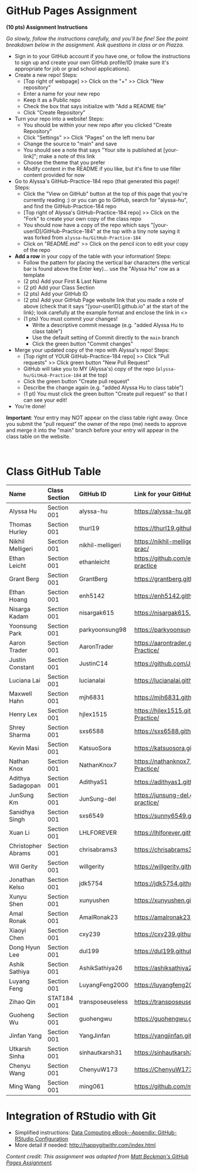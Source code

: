 # GitHub Pages Assignment

**(10 pts) Assignment Instructions**

*Go slowly, follow the instructions carefully, and you'll be fine! See the point breakdown below in the assignment. Ask questions in class or on Piazza.*

- Sign in to your GitHub account if you have one, or follow the instructions to sign up and create your own GitHub profile/ID (make sure it's appropriate for job or grad school applications).
- Create a new repo! Steps:
    - [Top right of webpage] >> Click on the "+" >> Click "New repository" 
    - Enter a name for your new repo 
    - Keep it as a Public repo
    - Check the box that says initialize with "Add a README file"
    - Click "Create Repository"
- Turn your repo into a website! Steps:
    - You should be within your new repo after you clicked "Create Repository"
    - Click "Settings" >> Click "Pages" on the left menu bar
    - Change the source to "main" and save  
    - You should see a note that says "Your site is published at [your-link]"; make a note of this link  
    - Choose the theme that you prefer
    - Modify content in the README if you like, but it's fine to use filler content provided for now  
- Go to Alyssa's GitHub-Practice-184 repo (that generated this page)! Steps: 
    - Click the "View on GitHub" button at the top of this page that you're currently reading :) or you can go to GitHub, search for "alyssa-hu", and find the GitHub-Practice-184 repo
    - [Top right of Alyssa's GitHub-Practice-184 repo] >> Click on the "Fork" to create your own copy of the class repo
    - You should now have a copy of the repo which says "[your-userID]/GitHub-Practice-184" at the top with a tiny note saying it was forked from `alyssa-hu/GitHub-Practice-184`
    - Click on "README.md" >> Click on the pencil icon to edit your copy of the repo
- **Add a row** in your copy of the table with your information! Steps: 
    - Follow the pattern for placing the vertical bar characters (the vertical bar is found above the Enter key)... use the "Alyssa Hu" row as a template
    - (2 pts) Add your First & Last Name 
    - (2 pt)  Add your Class Section   
    - (2 pts) Add your GitHub ID  
    - (2 pts) Add your GitHub Page website link that you made a note of above (check that it says "[your-userID].github.io" at the start of the link); look carefully at the example format and enclose the link in <>
    - (1 pts) You must commit your changes!
        - Write a descriptive commit message (e.g. "added Alyssa Hu to class table")
        - Use the default setting of Commit directly to the `main` branch
        - Click the green button "Commit changes" 
- Merge your updated copy of the repo with Alyssa's repo! Steps:
    - [Top right of YOUR GitHub-Practice-184 repo] >> Click "Pull requests" >> Click green button "New Pull Request"
    - GitHub will take you to MY (Alyssa's) copy of the repo (`alyssa-hu/GitHub-Practice-184` at the top)
    - Click the green button "Create pull request"
    - Describe the change again (e.g. "added Alyssa Hu to class table")
    - (1 pt) You must click the green button "Create pull request" so that I can see your edit!
- You're done!  
 
**Important**: Your entry may NOT appear on the class table right away.  Once you submit the "pull request" the owner of the repo (me) needs to approve and merge it into the "main" branch before your entry will appear in the class table on the website. 

<br>

# Class GitHub Table 

| Name                    | Class Section     | GitHub ID            | Link for your GitHub Page                                |  
|:------------------------|:------------------|:---------------------|:---------------------------------------------------------|  
| Alyssa Hu               | Section 001       | alyssa-hu            | <https://alyssa-hu.github.io/GitHub-Website-Demo/>       |
| Thomas Hurley           | Section 001       | thurl19              | <https://thurl19.github.io/STAT184/>                     |
| Nikhil Melligeri        | Section 001       | nikhil-melligeri     | <https://nikhil-melligeri.github.io/stat184-github-prac/>| 
| Ethan Leicht            | Section 001       | ethanleicht          | <https://github.com/ethanleicht/stat184-github-practice> |
| Grant Berg              | Section 001       | GrantBerg            | <https://grantberg.github.io/STAT-184/>                  |
| Ethan Hoang             | Section 001       | enh5142              | <https://enh5142.github.io/STAT184_GitHub_Practice/>     |
| Nisarga Kadam           | Section 001       | nisargak615          | <https://nisargak615.github.io/stat184/>                 |
| Yoonsung Park           | Section 001       | parkyoonsung98       | <https://parkyoonsung98.github.io/STAT184-Yoon/>         |
| Aaron Trader            | Section 001       | AaronTrader          | <https://aarontrader.github.io/STAT-184-GitHub-Practice/>|
| Justin Constant         | Section 001       | JustinC14            | <https://github.com/JustinC14/GitHub-Practice-184>       |
| Luciana Lai             | Section 001       | lucianalai           | <https://lucianalai.github.io/STAT184-Github-Pratice/>   |
| Maxwell Hahn            | Section 001       | mjh6831              | <https://mjh6831.github.io/STAT184/>                     |
| Henry Lex               | Section 001       | hjlex1515            | https://hjlex1515.github.io/Stat184-GitHub-Practice/     |
| Shrey Sharma            | Section 001       | sxs6588              | <https://sxs6588.github.io/STAT-184-SP_2022/>            |
| Kevin Masi              | Section 001       | KatsuoSora           | <https://katsuosora.github.io/Stats/>                    |
| Nathan Knox             | Section 001       | NathanKnox7          | <https://nathanknox7.github.io/STAT184-Github-Practice/> |
| Adithya Sadagopan       | Section 001       | AdithyaS1            | <https://adithyas1.github.io/STAT184.001/>               |
| JunSung Km              | Section 001       | JunSung-del          | https://junsung-del.github.io/STAT-184-GITHUB-practice/  |  
| Sanidhya Singh          | Section 001       | sxs6549              | <https://sunny6549.github.io/STAT184GitHubPractice/>     |
| Xuan Li                 | Section 001       | LHLFOREVER           | <https://lhlforever.github.io/STAT184-PRACTICE/>         |
| Christopher Abrams      | Section 001       | chrisabrams3         | <https://chrisabrams3.github.io/animated-broccoli/>      |
| Will Gerity             | Section 001       |  willgerity          | <https://willgerity.github.io/GitHub-Practice-184/>      |
| Jonathan Kelso          | Section 001       | jdk5754              | <https://jdk5754.github.io/kelso-practice/>              |
| Xunyu Shen              | Section 001       | xunyushen            | <https://xunyushen.github.io/Stat184/>                   |
| Amal Ronak              | Section 001       | AmalRonak23          | <https://amalronak23.github.io/AmalFirstRepo/>           | 
| Xiaoyi Chen             | Section 001       | cxy239               | <https://cxy239.github.io/Stat184_github-practice/>      |
| Dong Hyun Lee           | Section 001       | dul199               | <https://dul199.github.io/GitHub-Practice-184/>          |
| Ashik Sathiya           | Section 001       | AshikSathiya26       | <https://ashiksathiya26.github.io/Project_1/>            | 
| Luyang Feng             | Section 001       | LuyangFeng2000       | <https://luyangfeng2000.github.io/GitHub_Practice/>      |  
| Zihao Qin               | STAT184 001       | transposeuseless     | https://transposeuseless.github.io/stat184               |
| Guoheng Wu              | Section 001       | guohengwu            | <https://guohengwu.github.io/GithubPractice/>            |  
| Jinfan Yang             | Section 001       | YangJinfan           | <https://yangjinfan.github.io/STAT-184/>                 | 
| Utkarsh Sinha           | Section 001       | sinhautkarsh31       | <https://sinhautkarsh31.github.io/Utkarsh-Sinha/>        |
| Chenyu Wang             | Section 001       | ChenyuW173           | <https://ChenyuW173.github.io/GitHub-Practice-184/>      |
| Ming Wang               | Section 001       | ming061              | <https://github.com/ming061/GitHub-Practice-184>         | 

# Integration of RStudio with Git

- Simplified instructions: [Data Computing eBook--Appendix: GitHub-RStudio Configuration](https://dtkaplan.github.io/DataComputingEbook/appendix-github-rstudio-configuration.html#appendix-github-rstudio-configuration) 
- More detail if needed: <http://happygitwithr.com/index.html>

*Content credit: This assignment was adapted from [Matt Beckman's GitHub Pages Assignment](https://mdbeckman.github.io/GitHub-Practice-184/).* 

